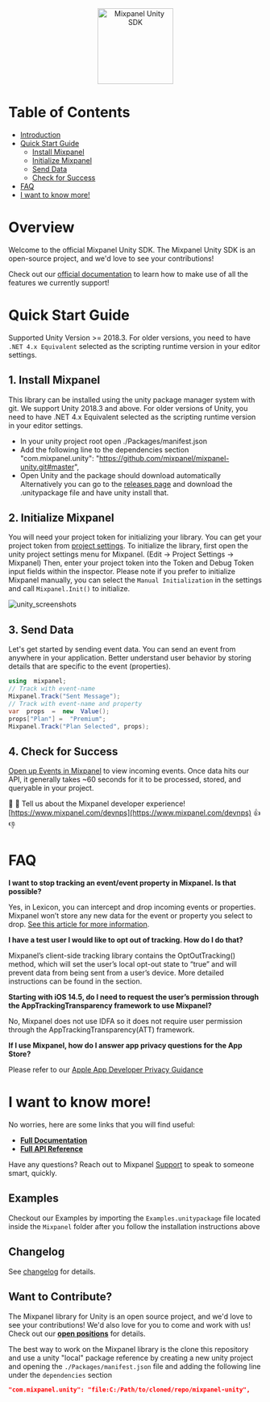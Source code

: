 <div align="center" style="text-align: center">
  <img src="https://user-images.githubusercontent.com/71290498/231855731-2d3774c3-dc41-4595-abfb-9c49f5f84103.png" alt="Mixpanel Unity SDK" height="150"/>
</div>

# Table of Contents

<!-- MarkdownTOC -->
- [Introduction](#introduction)
- [Quick Start Guide](#quick-start-guide)
    - [Install Mixpanel](#1-install-mixpanel)
    - [Initialize Mixpanel](#2-initialize-mixpanel)
    - [Send Data](#3-send-data)
    - [Check for Success](#4-check-for-success)
- [FAQ](#faq)
- [I want to know more!](#i-want-to-know-more)

<!-- /MarkdownTOC -->

# Overview
Welcome to the official Mixpanel Unity SDK. The Mixpanel Unity SDK is an open-source project, and we'd love to see your contributions!

Check out our [official documentation](https://mixpanel.com/help/reference/unity) to learn how to make use of all the features we currently support!

# Quick Start Guide
Supported Unity Version >= 2018.3. For older versions, you need to have `.NET 4.x Equivalent` selected as the scripting runtime version in your editor settings.
## 1. Install Mixpanel
This library can be installed using the unity package manager system with git. We support Unity 2018.3 and above. For older versions of Unity, you need to have .NET 4.x Equivalent selected as the scripting runtime version in your editor settings.

* In your unity project root open ./Packages/manifest.json
* Add the following line to the dependencies section "com.mixpanel.unity": "https://github.com/mixpanel/mixpanel-unity.git#master",
* Open Unity and the package should download automatically
Alternatively you can go to the [releases page](https://github.com/mixpanel/mixpanel-unity/releases) and download the .unitypackage file and have unity install that.
## 2. Initialize Mixpanel
You will need your project token for initializing your library. You can get your project token from [project settings](https://mixpanel.com/settings/project).
To initialize the library, first open the unity project settings menu for Mixpanel. (Edit -> Project Settings -> Mixpanel) Then, enter your project token into the Token and Debug Token input fields within the inspector. Please note if you prefer to initialize Mixpanel manually, you can select the `Manual Initialization` in the settings and call `Mixpanel.Init()` to initialize.

![unity_screenshots](https://user-images.githubusercontent.com/36679208/152408022-62440f50-04c7-4ff3-b331-02d3d3122c9e.jpg)

## 3. Send Data
Let's get started by sending event data. You can send an event from anywhere in your application. Better understand user behavior by storing details that are specific to the event (properties). 
```csharp
using  mixpanel;
// Track with event-name
Mixpanel.Track("Sent Message");
// Track with event-name and property
var  props  =  new  Value();  
props["Plan"] =  "Premium";
Mixpanel.Track("Plan Selected", props);
```

## 4. Check for Success
[Open up Events in Mixpanel](http://mixpanel.com/report/events)  to view incoming events.
Once data hits our API, it generally takes ~60 seconds for it to be processed, stored, and queryable in your project.

👋 👋  Tell us about the Mixpanel developer experience! [https://www.mixpanel.com/devnps](https://www.mixpanel.com/devnps) 👍  👎


# FAQ
**I want to stop tracking an event/event property in Mixpanel. Is that possible?**

Yes, in Lexicon, you can intercept and drop incoming events or properties. Mixpanel won’t store any new data for the event or property you select to drop.  [See this article for more information](https://help.mixpanel.com/hc/en-us/articles/360001307806#dropping-events-and-properties).

**I have a test user I would like to opt out of tracking. How do I do that?**

Mixpanel’s client-side tracking library contains the  OptOutTracking() method, which will set the user’s local opt-out state to “true” and will prevent data from being sent from a user’s device. More detailed instructions can be found in the section.


**Starting with iOS 14.5, do I need to request the user’s permission through the AppTrackingTransparency framework to use Mixpanel?**

No, Mixpanel does not use IDFA so it does not require user permission through the AppTrackingTransparency(ATT) framework.

**If I use Mixpanel, how do I answer app privacy questions for the App Store?**

Please refer to our  [Apple App Developer Privacy Guidance](https://mixpanel.com/legal/app-store-privacy-details/)


# I want to know more!
No worries, here are some links that you will find useful:
* **[Full Documentation](https://developer.mixpanel.com/docs/unity)**
* **[Full API Reference](http://mixpanel.github.io/mixpanel-unity/api-reference/annotated.html)**

Have any questions? Reach out to Mixpanel [Support](https://help.mixpanel.com/hc/en-us/requests/new) to speak to someone smart, quickly.

## Examples
Checkout our Examples by importing the `Examples.unitypackage` file located inside the `Mixpanel` folder after you follow the installation instructions above

## Changelog

See [changelog](https://github.com/mixpanel/mixpanel-unity/tree/master/CHANGELOG.md) for details.

## Want to Contribute?

The Mixpanel library for Unity is an open source project, and we'd love to see your contributions!
We'd also love for you to come and work with us! Check out our **[open positions](https://mixpanel.com/jobs/#openings)** for details.

The best way to work on the Mixpanel library is the clone this repository and use a unity "local" package reference by creating a new unity project and opening the `./Packages/manifest.json` file and adding the following line under the `dependencies` section

```json
"com.mixpanel.unity": "file:C:/Path/to/cloned/repo/mixpanel-unity",
```
